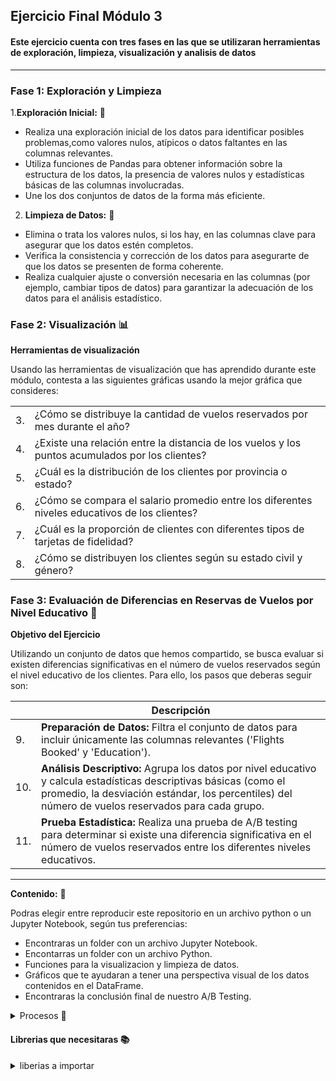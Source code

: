 ## Ejercicio Final Módulo 3

#### Este ejercicio cuenta con tres fases en las que se utilizaran herramientas de exploración, limpieza, visualización y analisis de datos 

______________________________________________________________________________________________________________________________________________________________

### Fase 1: Exploración y Limpieza


1.**Exploración Inicial:** 🔎

* Realiza una exploración inicial de los datos para identificar posibles problemas,como valores nulos, atípicos o datos faltantes en las columnas relevantes.
* Utiliza funciones de Pandas para obtener información sobre la estructura de los datos, la presencia de valores nulos y estadísticas básicas de las columnas 
  involucradas.
* Une los dos conjuntos de datos de la forma más eficiente.

2. **Limpieza de Datos:** 🧹
  
* Elimina o trata los valores nulos, si los hay, en las columnas clave para asegurar que los datos estén completos.
* Verifica la consistencia y corrección de los datos para asegurarte de que los datos se presenten de forma coherente.
* Realiza cualquier ajuste o conversión necesaria en las columnas (por ejemplo, cambiar tipos de datos) para garantizar la adecuación de los datos para el 
  análisis estadístico.

### Fase 2: Visualización 📊

**Herramientas de visualización**
  
Usando las herramientas de visualización que has aprendido durante este módulo, contesta a las  siguientes gráficas usando la mejor gráfica que consideres:
  
|                 |                                                         |
| ----------------|---------------------------------------------------------|
|3.| ¿Cómo se distribuye la cantidad de vuelos reservados por mes durante el año?|
|4.| ¿Existe una relación entre la distancia de los vuelos y los puntos acumulados por los clientes?|
|5.|¿Cuál es la distribución de los clientes por provincia o estado?|
|6.|¿Cómo se compara el salario promedio entre los diferentes niveles educativos de los clientes?|
|7.| ¿Cuál es la proporción de clientes con diferentes tipos de tarjetas de fidelidad?|
|8.|¿Cómo se distribuyen los clientes según su estado civil y género?|



### Fase 3: Evaluación de Diferencias en Reservas de Vuelos por Nivel Educativo 🔬

**Objetivo del Ejercicio**

Utilizando un conjunto de datos que hemos compartido, se busca evaluar si existen diferencias significativas en el número de vuelos reservados según el nivel educativo de los clientes. Para 
ello, los pasos que deberas seguir son:

|  | Descripción                                                                                                                      |
|--|----------------------------------------------------------------------------------------------------------------------------------|
|9.|  **Preparación de Datos:** Filtra el conjunto de datos para incluir únicamente las columnas relevantes ('Flights Booked' y 'Education'). |
|10.| **Análisis Descriptivo:** Agrupa los datos por nivel educativo y calcula estadísticas descriptivas básicas (como el promedio, la desviación estándar, los percentiles) del número de vuelos reservados para cada grupo. |
|11.| **Prueba Estadística:** Realiza una prueba de A/B testing para determinar si existe una diferencia significativa en el número de vuelos reservados entre los diferentes niveles educativos. |

______________________________________________________________________________________________________________________________________________________________

**Contenido:** 💾

Podras elegir entre reproducir este repositorio en un archivo python o un Jupyter Notebook, según tus preferencias:

* Encontraras un folder con un archivo Jupyter Notebook.
* Encontarras un folder con un archivo Python.
* Funciones para la visualizacion y limpieza de datos.
* Gráficos que te ayudaran a tener una perspectiva visual de los datos contenidos en el DataFrame.
* Encontraras la conclusión final de nuestro A/B Testing.

<details>
  <summary> Procesos 📂</summary>

  
***Exploración Inicial:***

Se realizó una exploración inicial de los datos para identificar posibles problemas, como valores nulos, atípicos o datos faltantes en las columnas relevantes. Se utilizó funciones de Pandas para obtener información sobre la estructura de los datos, la presencia de valores nulos y estadísticas básicas de las columnas involucradas. Se unieron los dos conjuntos de datos de la forma más eficiente posible.

***Limpieza de Datos:***

Se trataron los valores nulos
Se realizaron ajustes o conversiones necesarias en las columnas 

***Gráficas para la visulización:***

* **Barplot:** Gráfico de barras es una representación visual de datos que utiliza barras rectangulares de diferentes longitudes para mostrar la frecuencia, cantidad o distribución de una variable categórica.

* **Pieplot:** Un gráfico de pastel es un tipo de gráfico circular que muestra la proporción de cada categoría en un conjunto de datos. Cada categoría se representa por un sector del círculo y el tamaño del sector corresponde a la proporción de esa categoría en el conjunto de datos.

* **Regplot:**  Gráfico de regresión , muestra la relación entre dos variables numéricas mediante una línea de regresión. Es útil para visualizar la relación entre una variable independiente (eje x) y una variable dependiente (eje y) y para identificar patrones o tendencias en los datos.


***Evaluación de Diferencias en Reservas de Vuelos por Nivel Educativo:***

* **Preparación de Datos:** Se filtraron los datos para incluir únicamente las columnas relevantes: 'Flights Booked' y 'Education'.
* **Análisis Descriptivo:** Se agruparon los datos por nivel educativo y se calcularon estadísticas descriptivas básicas del número de vuelos reservados para cada grupo.
* **Prueba Estadística:** Se llevó a cabo una prueba de A/B testing con T de student para determinar si existe una diferencia significativa en el número de vuelos reservados entre los diferentes niveles educativos.
</details>


#### Librerias que necesitaras 📚

<details><summary>liberias a importar</summary>
  
#### Evaluar las distribuciones de las variables

* **import pandas as pd**
* **import numpy as np**

#### Visualización.

* **import matplotlib.pyplot as plt**
* **import seaborn as sns**

#### Evaluar la linealidad de las relaciones entre variables.
#### Evaluar las distribuciones de las variables.

* **import scipy**

</details>
</details>






    

